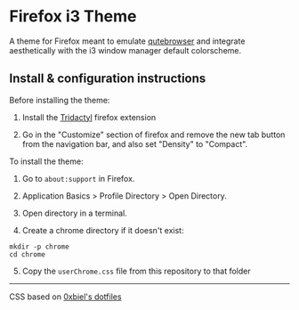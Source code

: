 # Firefox i3 Theme

A theme for Firefox meant to emulate [qutebrowser](http://qutebrowser) and integrate aesthetically with the i3 window manager default colorscheme.

## Install & configuration instructions

Before installing the theme:

1. Install the [Tridactyl](https://addons.mozilla.org/en-US/firefox/addon/tridactyl-vim/) firefox extension

2. Go in the "Customize" section of firefox and remove the new tab button from the navigation bar, and also set "Density" to "Compact".

To install the theme:

1. Go to `about:support` in Firefox.

2. Application Basics > Profile Directory > Open Directory.

3. Open directory in a terminal.

4. Create a chrome directory if it doesn't exist:

```
mkdir -p chrome
cd chrome
```

5. Copy the `userChrome.css` file from this repository to that folder

---

CSS based on [0xbiel's dotfiles](https://github.com/0xbiel/dotfiles/blob/master/userChrome.css)

